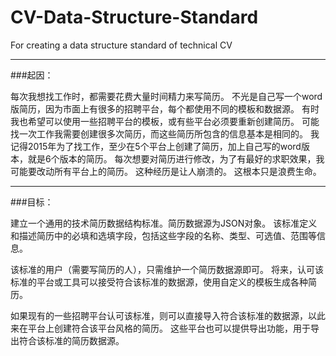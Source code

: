 # CV-Data-Structure-Standard
For creating a data structure standard of technical CV

--------------
###起因： 

每次我想找工作时，都需要花费大量时间精力来写简历。
不光是自己写一个word版简历，因为市面上有很多的招聘平台，每个都使用不同的模板和数据源。
有时我也希望可以使用一些招聘平台的模板，或有些平台必须要重新创建简历。
可能找一次工作我需要创建很多次简历，而这些简历所包含的信息基本是相同的。
我记得2015年为了找工作，至少在5个平台上创建了简历，加上自己写的word版本，就是6个版本的简历。
每次想要对简历进行修改，为了有最好的求职效果，我可能要改动所有平台上的简历。
这种经历是让人崩溃的。
这根本只是浪费生命。


--------------
###目标： 

建立一个通用的技术简历数据结构标准。简历数据源为JSON对象。
该标准定义和描述简历中的必填和选填字段，包括这些字段的名称、类型、可选值、范围等信息。

该标准的用户（需要写简历的人），只需维护一个简历数据源即可。
将来，认可该标准的平台或工具可以接受符合该标准的数据源，使用自定义的模板生成各种简历。

如果现有的一些招聘平台认可该标准，则可以直接导入符合该标准的数据源，以此来在平台上创建符合该平台风格的简历。
这些平台也可以提供导出功能，用于导出符合该标准的简历数据源。